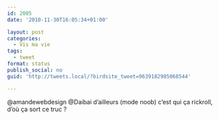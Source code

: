 ```yaml
---
id: 2005
date: '2010-11-30T16:05:34+01:00'

layout: post
categories:
  - Vis ma vie
tags:
  - tweet
format: status
publish_social: no
guid: 'http://tweets.local/?birdsite_tweet=9639182985068544'

---
```


@amandewebdesign @Daibai d’ailleurs (mode noob) c’est qui ça rickroll, d’où ça sort ce truc ?